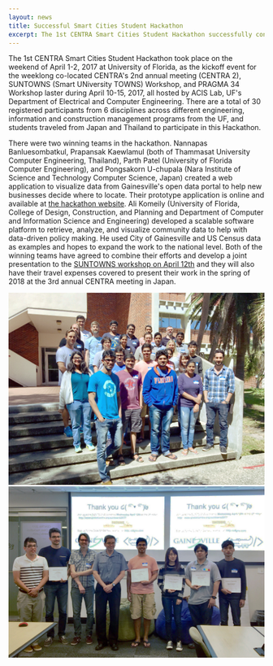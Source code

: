 ```yaml
---
layout: news
title: Successful Smart Cities Student Hackathon
excerpt: The 1st CENTRA Smart Cities Student Hackathon successfully concluded on April 2nd, 2017 at ACIS Lab, University of Florida. The two winning teams created a web application visualizing data from City of Gainesville's open data portal to help new businesses decide where to locate. Their prototype application is available at...
---
```


The 1st CENTRA Smart Cities Student Hackathon took place on the weekend of April 1-2, 2017 at University of Florida, as the kickoff event for the weeklong co-located CENTRA's 2nd annual meeting (CENTRA 2), SUNTOWNS (Smart UNiversity TOWNS) Workshop, and PRAGMA 34 Workshop laster during April 10-15, 2017, all hosted by ACIS Lab, UF's Department of Electrical and Computer Engineering. There are a total of 30 registered participants from 6 disciplines across different engineering, information and construction management programs from the UF, and students traveled from Japan and Thailand to participate in this Hackathon.

There were two winning teams in the hackathon. Nannapas Banluesombatkul, Prapansak Kaewlamul (both of Thammasat University Computer Engineering, Thailand), Parth Patel (University of Florida Computer Engineering), and Pongsakorn U-chupala (Nara Institute of Science and Technology Computer Science, Japan) created a web application to visualize data from Gainesville's open data portal to help new businesses decide where to locate. Their prototype application is online and available at [the hackathon website](http://centrahack01.acis.ufl.edu). Ali Komeily (University of Florida, College of Design, Construction, and Planning and Department of Computer and Information Science and Engineering) developed a scalable software platform to retrieve, analyze, and visualize community data to help with data-driven policy making. He used City of Gainesville and US Census data as examples and hopes to expand the work to the national level. Both of the winning teams have agreed to combine their efforts and develop a joint presentation to the [SUNTOWNS workshop on April 12th](http://www.globalcentra.org/suntowns2017/) and they will also have their travel expenses covered to present their work in the spring of 2018 at the 3rd annual CENTRA meeting in Japan.

<img src="/img/01hackathon-participants.jpg" alt="Hackathon Participants" style="margin-right: auto;margin-left: auto;" class="img-responsive">

<img src="/img/01hackathon-winners.jpg" alt="Hackathon Winning Teams" style="margin-right: auto;margin-left: auto;" class="img-responsive">
